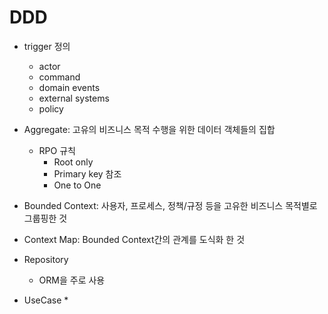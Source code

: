 #   DDD

*   trigger 정의
    *   actor
    *   command
    *   domain events
    *   external systems
    *   policy
*   Aggregate:  고유의 비즈니스 목적 수행을 위한 데이터 객체들의 집합
    *   RPO 규칙
        *   Root only
        *   Primary key 참조
        *   One to One

*   Bounded Context:  사용자, 프로세스, 정책/규정 등을 고유한 비즈니스 목적별로 그룹핑한 것

*   Context Map: Bounded Context간의 관계를 도식화 한 것

*   Repository
    *   ORM을 주로 사용

*   UseCase
    *   